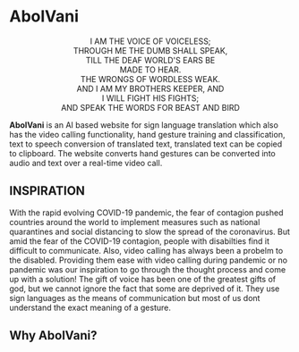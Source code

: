 # AbolVani

<p align="center">
I AM THE VOICE OF VOICELESS; <br>
THROUGH ME THE DUMB SHALL SPEAK, <br>
TILL THE DEAF WORLD'S EARS BE <br>
MADE TO HEAR. <br>
THE WRONGS OF WORDLESS WEAK. <br>
AND I AM MY BROTHERS KEEPER, AND <br>
I WILL FIGHT HIS FIGHTS; <br>
AND SPEAK THE WORDS FOR BEAST AND BIRD </p>


<b>AbolVani</b> is an AI based website for sign language translation which also has the video calling functionality, hand gesture training and classification, text to speech conversion of translated text, translated text can be copied to clipboard. The website converts hand gestures can be converted into audio and text over a real-time video call.

## INSPIRATION

With the rapid evolving COVID-19 pandemic, the fear of contagion pushed countries around the world to implement measures such as national quarantines and social distancing to slow the spread of the coronavirus. But amid the fear of the COVID-19 contagion, people with disabilties find it difficult to communicate. 
Also, video calling has always been a probelm to the disabled. Providing them ease with video calling during pandemic or no pandemic was our inspiration to go through the thought process and come up with a solution! 
The gift of voice has been one of the greatest gifts of god, but we cannot ignore the fact that some are deprived of it. They use sign languages as the means of communication but most of us dont understand the exact meaning of a gesture. 

## Why AbolVani?

